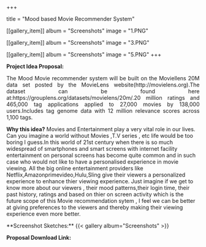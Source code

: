 +++


title = "Mood based Movie Recommender System"


[[gallery_item]]
album = "Screenshots"
image = "1.PNG"

[[gallery_item]]
album = "Screenshots"
image = "3.PNG"

[[gallery_item]]
album = "Screenshots"
image = "5.PNG"
+++

**Project Idea Proposal:**
<p align="justify">
The Mood Movie recommender system will be built on the Moviellens 20M data set posted by the MovieLens website(http://movielens.org).The dataset can be found here at:https://grouplens.org/datasets/movielens/20m/.20 million ratings and 465,000 tag applications applied to 27,000 movies by 138,000 users.Includes tag genome data with 12 million relevance scores across 1,100 tags. 

**Why this idea?**
Movies and Entertainment play a very vital role in our lives. Can you imagine a world without Movies ,T.V series , etc life would be too boring I guess.In this world of 21st century when there is so much widespread of smartphones and smart screens with internet facility entertainment on personal screens has become quite common and in such case who would not like to have a personalised experience in movie viewing. All the big online entertainment providers like Netflix,Amazonprimevideo,Hulu,Sling give their viewers a personalized experience to enhance thier viewing experience. Just imagine if we get to know more about our viewers , their mood patterns,their login time, their past history, ratings and based on thier on screen activity which is the future scope of this Movie recommendation sytem , I feel we can be better at giving preferences to the viewers and thereby making their viewing experience even more better.
</p>
**Screenshot Sketches:**
{{< gallery album="Screenshots" >}}


**Proposal Download Link:**
